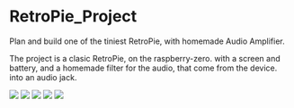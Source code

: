 # RetroPie_Project
Plan and build one of the tiniest RetroPie, with homemade Audio Amplifier.

The project is a clasic RetroPie, on the raspberry-zero. with a screen and battery, and a homemade filter for the audio, that come from the device.
into an audio jack.

![](https://github.com/BIueMan/RetroPie_Project/blob/main/images/IMG_20220525_140638.jpg)
![](https://github.com/BIueMan/RetroPie_Project/blob/main/images/IMG_20220525_140716.jpg)
![](https://github.com/BIueMan/RetroPie_Project/blob/main/images/IMG_20220525_140723.jpg)
![](https://github.com/BIueMan/RetroPie_Project/blob/main/images/IMG_20220525_140814.jpg)
![](https://github.com/BIueMan/RetroPie_Project/blob/main/images/IMG_20220525_140827.jpg)
